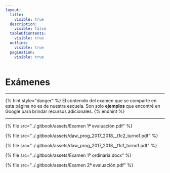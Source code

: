 ```yaml
---
layout:
  title:
    visible: true
  description:
    visible: false
  tableOfContents:
    visible: true
  outline:
    visible: true
  pagination:
    visible: true
---
```


# Exámenes

***

{% hint style="danger" %}
El contenido del examen que se comparte en esta página no es de nuestra escuela. Son solo **ejemplos** que encontré en Google para brindar recursos adicionales.
{% endhint %}

***

{% file src="../.gitbook/assets/Examen 1ª evaluación.pdf" %}

{% file src="../.gitbook/assets/daw_prog_2017_2018__t1c2_turno1.pdf" %}

{% file src="../.gitbook/assets/daw_prog_2017_2018__t1c1_turno1.pdf" %}

{% file src="../.gitbook/assets/Examen 1ª ordinaria.docx" %}

{% file src="../.gitbook/assets/Examen 2ª evaluación.pdf" %}
